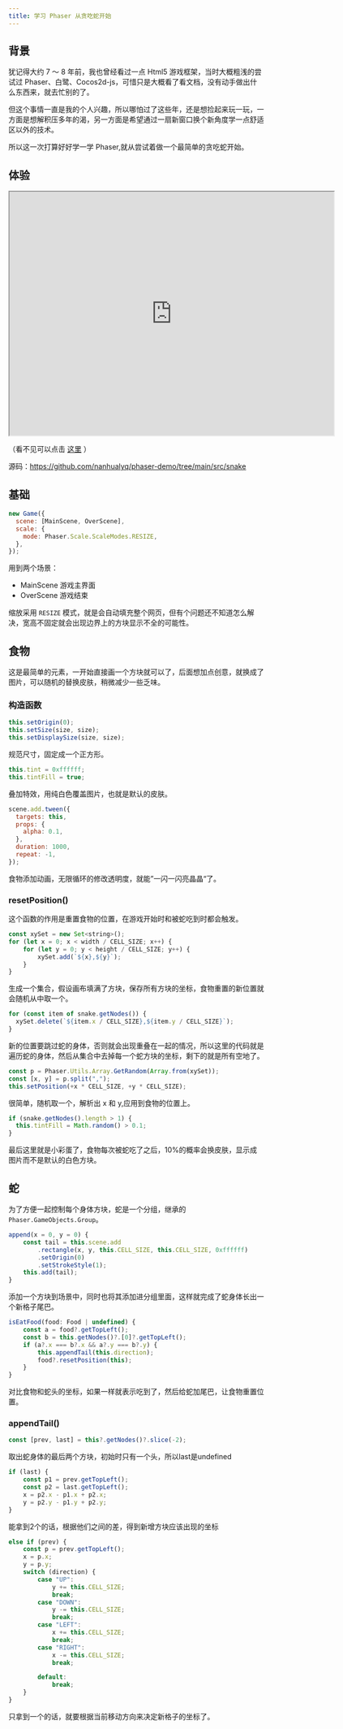 ```yaml
---
title: 学习 Phaser 从贪吃蛇开始
---
```


## 背景

犹记得大约 7 ～ 8 年前，我也曾经看过一点 Html5 游戏框架，当时大概粗浅的尝试过 Phaser、白鹭、Cocos2d-js，可惜只是大概看了看文档，没有动手做出什么东西来，就去忙别的了。

但这个事情一直是我的个人兴趣，所以哪怕过了这些年，还是想捡起来玩一玩，一方面是想解积压多年的渴，另一方面是希望通过一扇新窗口换个新角度学一点舒适区以外的技术。

所以这一次打算好好学一学 Phaser,就从尝试着做一个最简单的贪吃蛇开始。

## 体验

<iframe src="https://nanhualyq.github.io/games/snake" width="640" height="480"></iframe>

（看不见可以点击
[这里](https://nanhualyq.github.io/games/snake)
）

源码：https://github.com/nanhualyq/phaser-demo/tree/main/src/snake

## 基础

```js
new Game({
  scene: [MainScene, OverScene],
  scale: {
    mode: Phaser.Scale.ScaleModes.RESIZE,
  },
});
```

用到两个场景：

- MainScene 游戏主界面
- OverScene 游戏结束

缩放采用 `RESIZE` 模式，就是会自动填充整个网页，但有个问题还不知道怎么解决，宽高不固定就会出现边界上的方块显示不全的可能性。

## 食物

这是最简单的元素，一开始直接画一个方块就可以了，后面想加点创意，就换成了图片，可以随机的替换皮肤，稍微减少一些乏味。

### 构造函数

```js
this.setOrigin(0);
this.setSize(size, size);
this.setDisplaySize(size, size);
```

规范尺寸，固定成一个正方形。

```js
this.tint = 0xffffff;
this.tintFill = true;
```

叠加特效，用纯白色覆盖图片，也就是默认的皮肤。

```js
scene.add.tween({
  targets: this,
  props: {
    alpha: 0.1,
  },
  duration: 1000,
  repeat: -1,
});
```

食物添加动画，无限循环的修改透明度，就能”一闪一闪亮晶晶“了。

### resetPosition()

这个函数的作用是重置食物的位置，在游戏开始时和被蛇吃到时都会触发。

```js
const xySet = new Set<string>();
for (let x = 0; x < width / CELL_SIZE; x++) {
    for (let y = 0; y < height / CELL_SIZE; y++) {
        xySet.add(`${x},${y}`);
    }
}
```

生成一个集合，假设画布填满了方块，保存所有方块的坐标，食物重置的新位置就会随机从中取一个。

```js
for (const item of snake.getNodes()) {
  xySet.delete(`${item.x / CELL_SIZE},${item.y / CELL_SIZE}`);
}
```

新的位置要跳过蛇的身体，否则就会出现重叠在一起的情况，所以这里的代码就是遍历蛇的身体，然后从集合中去掉每一个蛇方块的坐标，剩下的就是所有空地了。

```js
const p = Phaser.Utils.Array.GetRandom(Array.from(xySet));
const [x, y] = p.split(",");
this.setPosition(+x * CELL_SIZE, +y * CELL_SIZE);
```

很简单，随机取一个，解析出 x 和 y,应用到食物的位置上。

```js
if (snake.getNodes().length > 1) {
  this.tintFill = Math.random() > 0.1;
}
```

最后这里就是小彩蛋了，食物每次被蛇吃了之后，10%的概率会换皮肤，显示成图片而不是默认的白色方块。

## 蛇

为了方便一起控制每个身体方块，蛇是一个分组，继承的 `Phaser.GameObjects.Group`。

```js
append(x = 0, y = 0) {
    const tail = this.scene.add
        .rectangle(x, y, this.CELL_SIZE, this.CELL_SIZE, 0xffffff)
        .setOrigin(0)
        .setStrokeStyle(1);
    this.add(tail);
}
```

添加一个方块到场景中，同时也将其添加进分组里面，这样就完成了蛇身体长出一个新格子尾巴。

```js
isEatFood(food: Food | undefined) {
    const a = food?.getTopLeft();
    const b = this.getNodes()?.[0]?.getTopLeft();
    if (a?.x === b?.x && a?.y === b?.y) {
        this.appendTail(this.direction);
        food?.resetPosition(this);
    }
}
```
对比食物和蛇头的坐标，如果一样就表示吃到了，然后给蛇加尾巴，让食物重置位置。

### appendTail()

```js
const [prev, last] = this?.getNodes()?.slice(-2);
```
取出蛇身体的最后两个方块，初始时只有一个头，所以last是undefined

```js
if (last) {
    const p1 = prev.getTopLeft();
    const p2 = last.getTopLeft();
    x = p2.x - p1.x + p2.x;
    y = p2.y - p1.y + p2.y;
}
```
能拿到2个的话，根据他们之间的差，得到新增方块应该出现的坐标


```js
else if (prev) {
    const p = prev.getTopLeft();
    x = p.x;
    y = p.y;
    switch (direction) {
        case "UP":
            y += this.CELL_SIZE;
            break;
        case "DOWN":
            y -= this.CELL_SIZE;
            break;
        case "LEFT":
            x += this.CELL_SIZE;
            break;
        case "RIGHT":
            x -= this.CELL_SIZE;
            break;

        default:
            break;
    }
}
```
只拿到一个的话，就要根据当前移动方向来决定新格子的坐标了。